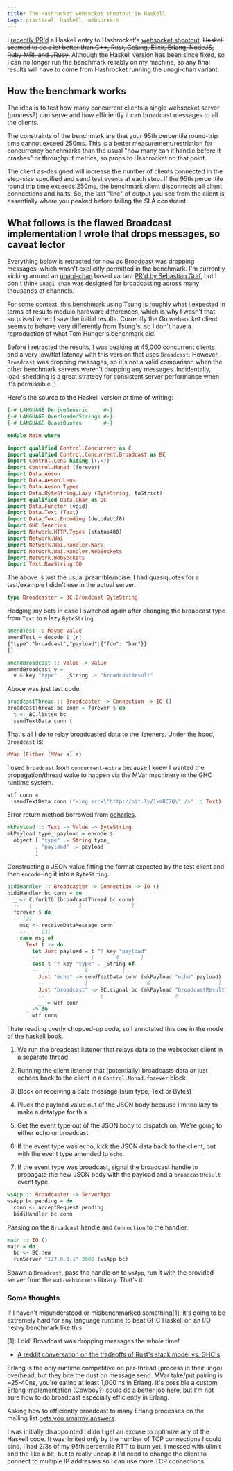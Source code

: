 ```yaml
---
title: The Hashrocket websocket shootout in Haskell
tags: practical, haskell, websockets
---
```


I [recently PR'd](https://github.com/hashrocket/websocket-shootout/pull/14) a Haskell entry to Hashrocket's [websocket shootout](https://hashrocket.com/blog/posts/websocket-shootout). <strike>Haskell seemed to do a lot better than C++, Rust, Golang, Elixir, Erlang, NodeJS, Ruby MRI, and JRuby.</strike> Although the Haskell version has been since fixed, so I can no longer run the benchmark reliably on my machine, so any final results will have to come from Hashrocket running the unagi-chan variant.

<!--more-->

## How the benchmark works

The idea is to test how many concurrent clients a single websocket server (process?) can serve and how efficiently it can broadcast messages to all the clients.

The constraints of the benchmark are that your 95th percentile round-trip time cannot exceed 250ms. This is a better measurement/restriction for concurrency benchmarks than the usual "how many can it handle before it crashes" or throughput metrics, so props to Hashrocket on that point.

The client as-designed will increase the number of clients connected in the step-size specified and send test events at each step. If the 95th percentile round trip time exceeds 250ms, the benchmark client disconnects all client connections and halts. So, the last "line" of output you see from the client is essentially where you peaked before failing the SLA constraint.

<!-- ## Working version (no dropped messages) with unagi-chan -->

<!-- This was contributed by [Sebastian Graf](https://github.com/sgraf812), thank you Sebastian! This also means this version _should_ have similar performance to [this test](https://blog.wearewizards.io/a-lot-of-websockets-in-haskell). -->

<!-- ```haskell -->

<!-- ``` -->


## What follows is the flawed Broadcast implementation I wrote that drops messages, so caveat lector

Everything below is retracted for now as [Broadcast](http://hackage.haskell.org/package/concurrent-extra) was dropping messages, which wasn't explicitly permitted in the benchmark. I'm currently kicking around an [unagi-chan](http://hackage.haskell.org/package/unagi-chan) based variant [PR'd by Sebastian Graf](https://github.com/bitemyapp/websocket-shootout/pull/3), but I don't think `unagi-chan` was designed for broadcasting across many thousands of channels.

For some context, [this benchmark using Tsung](https://blog.wearewizards.io/a-lot-of-websockets-in-haskell) is roughly what I expected in terms of results modulo hardware differences, which is why I wasn't that surprised when I saw the initial results. Currently the Go websocket client seems to behave very differently from Tsung's, so I don't have a reproduction of what Tom Hunger's benchmark did.

Before I retracted the results, I was peaking at 45,000 concurrent clients and a very low/flat latency with this version that uses `Broadcast`. However, `Broadcast` was dropping messages, so it's not a valid comparison when the other benchmark servers weren't dropping any messages. Incidentally, load-shedding is a great strategy for consistent server performance when it's permissible ;)

Here's the source to the Haskell version at time of writing:

```haskell
{-# LANGUAGE DeriveGeneric     #-}
{-# LANGUAGE OverloadedStrings #-}
{-# LANGUAGE QuasiQuotes       #-}

module Main where

import qualified Control.Concurrent as C
import qualified Control.Concurrent.Broadcast as BC
import Control.Lens hiding ((.=))
import Control.Monad (forever)
import Data.Aeson
import Data.Aeson.Lens
import Data.Aeson.Types
import Data.ByteString.Lazy (ByteString, toStrict)
import qualified Data.Char as DC
import Data.Functor (void)
import Data.Text (Text)
import Data.Text.Encoding (decodeUtf8)
import GHC.Generics
import Network.HTTP.Types (status400)
import Network.Wai
import Network.Wai.Handler.Warp
import Network.Wai.Handler.WebSockets
import Network.WebSockets
import Text.RawString.QQ
```

The above is just the usual preamble/noise. I had quasiquotes for a test/example I didn't use in the actual server.

```haskell
type Broadcaster = BC.Broadcast ByteString
```

Hedging my bets in case I switched again after changing the broadcast type from `Text` to a lazy `ByteString`.

```haskell
amendTest :: Maybe Value
amendTest = decode $ [r|
{"type":"broadcast","payload":{"foo": "bar"}}
|]

amendBroadcast :: Value -> Value
amendBroadcast v =
  v & key "type" . _String .~ "broadcastResult"
```

Above was just test code.

```haskell
broadcastThread :: Broadcaster -> Connection -> IO ()
broadcastThread bc conn = forever $ do
  t <- BC.listen bc
  sendTextData conn t
```

That's all I do to relay broadcasted data to the listeners. Under the hood, `Broadcast` is:

```haskell
MVar (Either [MVar a] a)
```

I used `broadcast` from `concurrent-extra` because I knew I wanted the propagation/thread wake to happen via the MVar machinery in the GHC runtime system.

```haskell
wtf conn =
  sendTextData conn ("<img src=\"http://bit.ly/1kmRC7Q\" />" :: Text)
```

Error return method borrowed from [ocharles](https://ocharles.org.uk/blog/posts/2013-12-19-websockets.html).

```haskell
mkPayload :: Text -> Value -> ByteString
mkPayload type_ payload = encode $
  object [ "type" .= String type_
         , "payload" .= payload
         ]
```

Constructing a JSON value fitting the format expected by the test client and then `encode`-ing it into a `ByteString`.

```haskell
bidiHandler :: Broadcaster -> Connection -> IO ()
bidiHandler bc conn = do
  _ <- C.forkIO (broadcastThread bc conn)
  --   [               1                ]
  forever $ do
  -- [2]
    msg <- receiveDataMessage conn
    --     [3]
    case msg of
      Text t -> do
        let Just payload = t ^? key "payload"
        --                 [       4       ]
        case t ^? key "type" . _String of
        --   [           5           ]
          Just "echo" -> sendTextData conn (mkPayload "echo" payload)
          --             [                   6                      ]
          Just "broadcast" -> BC.signal bc (mkPayload "broadcastResult" payload)
          --                  [                       7                        ]
          _ -> wtf conn
      _ -> do
        wtf conn
```

I hate reading overly chopped-up code, so I annotated this one in the mode of the [haskell book](http://haskellbook.com).

1. We run the broadcast listener that relays data to the websocket client in a separate thread

2. Running the client listener that (potentially) broadcasts data or just echoes back to the client in a `Control.Monad.forever` block.

3. Block on receiving a data message (sum type, Text or Bytes)

4. Pluck the payload value out of the JSON body because I'm too lazy to make a datatype for this.

5. Get the event type out of the JSON body to dispatch on. We're going to either echo or broadcast.

6. If the event type was echo, kick the JSON data back to the client, but with the event type amended to `echo`.

7. If the event type was broadcast, signal the broadcast handle to propagate the new JSON body with the payload and a `broadcastResult` event type.

```haskell
wsApp :: Broadcaster -> ServerApp
wsApp bc pending = do
  conn <- acceptRequest pending
  bidiHandler bc conn
```

Passing on the `Broadcast` handle and `Connection` to the handler.

```haskell
main :: IO ()
main = do
  bc <- BC.new
  runServer "127.0.0.1" 3000 (wsApp bc)
```

Spawn a `Broadcast`, pass the handle on to `wsApp`, run it with the provided server from the `wai-websockets` library. That's it.

### Some thoughts

If I haven't misunderstood or misbenchmarked something[1], it's going to be extremely hard for any language runtime to beat GHC Haskell on an I/O heavy benchmark like this.

[1]: I did! Broadcast was dropping messages the whole time!

- [A reddit conversation on the tradeoffs of Rust's stack model vs. GHC's](https://www.reddit.com/r/haskell/comments/1wm9n4/question_about_stacks_in_haskell_and_rust/)

Erlang is the only runtime competitive on per-thread (process in their lingo) overhead, but they bite the dust on message send. MVar take/put pairing is ~25-40ns, you're eating at least 1,000 ns in Erlang. It's possible a custom Erlang implementation (Cowboy?) could do a better job here, but I'm not sure how to do broadcast especially efficiently in Erlang.

Asking how to efficiently broadcast to many Erlang processes on the mailing list [gets you smarmy answers](http://erlang.org/pipermail/erlang-questions/2011-May/058307.html).

I was initially disappointed I didn't get an excuse to optimize any of the Haskell code. It was limited only by the number of TCP connections I could bind, I had 2/3s of my 95th percentile RTT to burn yet. I messed with ulimit and the like a bit, but to really uncap it I'd need to change the client to connect to multiple IP addresses so I can use more TCP connections.
